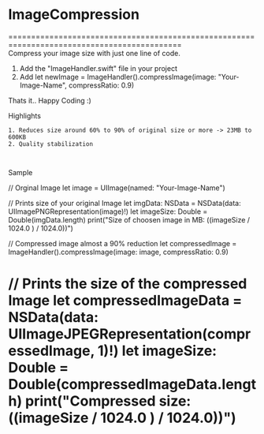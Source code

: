 # ImageCompression

============================================================================================  
Compress your image size with just one line of code.
1. Add the "ImageHandler.swift" file in your project 
2. Add let newImage = ImageHandler().compressImage(image: "Your-Image-Name", compressRatio: 0.9)

Thats it.. Happy Coding :)

Highlights
~~~~~~~~~~
1. Reduces size around 60% to 90% of original size or more -> 23MB to 600KB
2. Quality stabilization



~~~~~~~~~~~~~~~~~~~~~~~~~~~~~~~~~~~~~~~~~~~~~~~~~~~~~~~~~~~~~~~~~~~~~~~~~~~~~~~~~~~~~~~~~~~~
Sample

// Orginal Image
let image = UIImage(named: "Your-Image-Name")

// Prints size of your original Image
let imgData: NSData = NSData(data: UIImagePNGRepresentation(image)!)
let imageSize: Double = Double(imgData.length)
print("Size of choosen image in MB:  \((imageSize / 1024.0 ) / 1024.0))")
        
// Compressed image almost a 90% reduction
let compressedImage =  ImageHandler().compressImage(image: image, compressRatio: 0.9)

// Prints the size of the compressed Image
let compressedImageData = NSData(data: UIImageJPEGRepresentation(compressedImage, 1)!)
let imageSize: Double = Double(compressedImageData.length)
print("Compressed size: \((imageSize / 1024.0 ) / 1024.0))")
============================================================================================         
